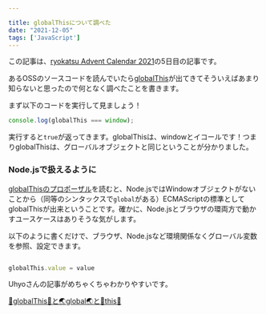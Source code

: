 ```yaml
---

title: globalThisについて調べた
date: "2021-12-05"
tags: ['JavaScript']
---
```


この記事は、[ryokatsu Advent Calendar 2021](https://adventar.org/calendars/7126)の5日目の記事です。

あるOSSのソースコードを読んでいたら[globalThis](https://developer.mozilla.org/ja/docs/Web/JavaScript/Reference/Global_Objects/globalThis)が出てきてそういえばあまり知らないと思ったので何となく調べたことを書きます。

まず以下のコードを実行して見ましょう！

```js
console.log(globalThis === window);

```

実行すると`true`が返ってきます。globalThisは、windowとイコールです！つまりglobalThisは、グローバルオブジェクトと同じということが分かりました。

### Node.jsで扱えるように

[globalThisのプロポーザル](https://github.com/tc39/proposal-global)を読むと、Node.jsではWindowオブジェクトがないことから（同等のシンタックスで`global`がある）ECMAScriptの標準としてglobalThisが出来ということです。確かに、Node.jsとブラウザの環両方で動かすユースケースはありそうな気がします。


以下のように書くだけで、ブラウザ、Node.jsなど環境関係なくグローバル変数を参照、設定できます。

```js

globalThis.value = value

```

Uhyoさんの記事がめちゃくちゃわかりやすいです。


[👻globalThis👻と🌏global🌏と🌝this🌝](https://qiita.com/uhyo/items/f3b6feef9444e86bef94)


